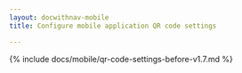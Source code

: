 ```yaml
---
layout: docwithnav-mobile
title: Configure mobile application QR code settings

---
```


{% include docs/mobile/qr-code-settings-before-v1.7.md %}
